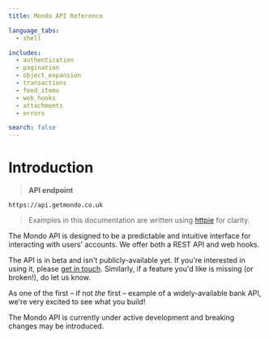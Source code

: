 ```yaml
---
title: Mondo API Reference

language_tabs:
  - shell

includes:
  - authentication
  - pagination
  - object_expansion
  - transactions
  - feed_items
  - web_hooks
  - attachments
  - errors

search: false
---
```


# Introduction

> **API endpoint**

```
https://api.getmondo.co.uk
```

> Examples in this documentation are written using [httpie](https://github.com/jkbrzt/httpie) for clarity.

The Mondo API is designed to be a predictable and intuitive interface for interacting with users' accounts. We offer both a REST API and web hooks.

The API is in beta and isn't publicly-available yet. If you're interested in using it, please [get in touch](http://twitter.com/getmondo). Similarly, if a feature you'd like is missing (or broken!), do let us know.

As one of the first – if not *the* first – example of a widely-available bank API, we're very excited to see what you build!

<aside class="warning">
The Mondo API is currently under active development and breaking changes may be introduced.
</aside>

